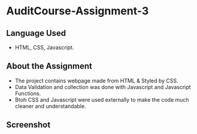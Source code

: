 # AuditCourse-Assignment-3

## Language Used
  - HTML, CSS, Javascript.
## About the Assignment
 - The project contains webpage made from HTML & Styled by CSS.
 - Data Validation and collection was done with Javascript and Javascript Functions.
 - Btoh CSS and Javascript were used externally to make the code much cleaner and understandable.

## Screenshot
